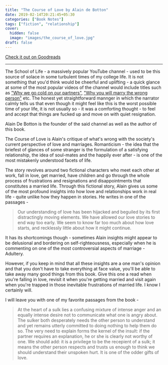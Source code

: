 ```yaml
---
title: "The Course of Love by Alain de Botton"
date: 2019-02-14T20:21:45+05:30
categories: ["Book Notes"]
tags: ["fiction", "relationship"]
cover:
  hidden: false
  image: "images/the_course_of_love.jpg"
draft: false
---
```


[Check it out on Goodreads](https://www.goodreads.com/review/show/1855122398)

---------------------------------


The School of Life - a massively popular YouTube channel - used to be this source of solace in some turbulent times of my college life.
It is not something that you'd think would be cheerful and uplifting - a quick glance at some of the most popular videos of the channel would include titles such as ["Why we go cold on our partners"](https://www.youtube.com/watch?v=WRaaqN2Atxw), ["Why you will marry the wrong person"](https://www.youtube.com/watch?v=zuKV2DI9-Jg) etc.
The honest yet straightforward mannger in which the narrator calmly tells us that even though it might feel like this is the worst possible time of your life, it is not usually so - it was a comforting thought - to feel and accept that things are fucked up and move on with quiet resignation.

Alain De Botton is the founder of the said channel as well as the author of this book.

The Course of Love is Alain's critique of what's wrong with the society's current perspective of love and marriages. Romanticism - the idea that the briefest of glances of some stranger is the formulation of a satisfying relationship, the idea of soul-mates and the happily ever after - is one of the most mistakenly understood facets of life.

The story revolves around two fictional characters who meet each other at work, fall in love, get married, have children and go through the whole process of frustrations and resignations and disappointments that constitutes a married life. Through this fictional story, Alain gives us some of the most profound insights into how love and relationships work in real life - quite unlike how they happen in stories.
He writes in one of the passages - 

> Our understanding of love has been hijacked and beguiled by its first distractingly moving elements. We have allowed our love stories to end way too early. We seem to know far too much about how love starts, and recklessly little about how it might continue.

It has its shortcomings though - sometimes Alain insights might appear to be delusional and bordering on self-righteousness, especially when he is commenting on one of the most controversial aspects of marriage - Adultery.

However, if you keep in mind that all these insights are a one man's opinion and that you don't have to take everything at face value, you'll be able to take away many good things from this book.
Give this one a read when you're falling in love, revisit it when you're getting married and visit again when you're trapped in those inevitable frustrations of married life. I know I certainly will.

I will leave you with one of my favorite passages from the book - 

> At the heart of a sulk lies a confusing mixture of intense anger and an equally intense desire not to communicate what one is angry about. The sulker both desperately needs the other person to understand and yet remains utterly committed to doing nothing to help them do so. The very need to explain forms the kernel of the insult: if the partner requires an explanation, he or she is clearly not worthy of one. We should add: it is a privilege to be the recepient of a sulk; it means the
> other person respects and trusts us enough to think we should understand their unspoken hurt. It is one of the odder gifts of love.
